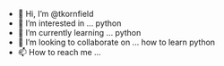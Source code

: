 - 👋 Hi, I’m @tkornfield
- 👀 I’m interested in ... python
- 🌱 I’m currently learning ... python
- 💞️ I’m looking to collaborate on ... how to learn python
- 📫 How to reach me ...

<!---
tkornfield/tkornfield is a ✨ special ✨ repository because its `README.md` (this file) appears on your GitHub profile.
You can click the Preview link to take a look at your changes.
--->
